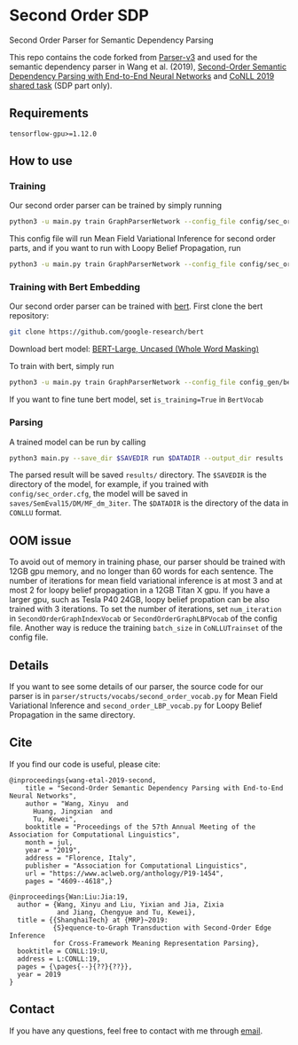# Second Order SDP
Second Order Parser for Semantic Dependency Parsing

This repo contains the code forked from [Parser-v3](https://github.com/tdozat/Parser-v3) and used for the semantic dependency parser in Wang et al. (2019), [Second-Order Semantic Dependency Parsing with End-to-End Neural Networks](https://arxiv.org/abs/1906.07880) and [CoNLL 2019 shared task](http://mrp.nlpl.eu/) (SDP part only). 

## Requirements
```
tensorflow-gpu>=1.12.0
```
## How to use
### Training
Our second order parser can be trained by simply running
```bash
python3 -u main.py train GraphParserNetwork --config_file config/sec_order.cfg --noscreen
```
This config file will run Mean Field Variational Inference for second order parts, and if you want to run with Loopy Belief Propagation, run
```bash
python3 -u main.py train GraphParserNetwork --config_file config/sec_order_LBP.cfg --noscreen
```

### Training with Bert Embedding
Our second order parser can be trained with [bert](https://github.com/google-research/bert). First clone the bert repository:
```bash
git clone https://github.com/google-research/bert
```
Download bert model: [BERT-Large, Uncased (Whole Word Masking)](https://storage.googleapis.com/bert_models/2019_05_30/wwm_uncased_L-24_H-1024_A-16.zip)

To train with bert, simply run
```bash
python3 -u main.py train GraphParserNetwork --config_file config_gen/bert_large_glove_previous_layer_100linear_01lr_5decay_dm_switch_new1.cfg --noscreen
```
If you want to fine tune bert model, set `is_training=True`  in `BertVocab`

### Parsing
A trained model can be run by calling
```bash
python3 main.py --save_dir $SAVEDIR run $DATADIR --output_dir results 
```
The parsed result will be saved `results/` directory. The `$SAVEDIR` is the directory of the model, for example, if you trained with `config/sec_order.cfg`, the model will be saved in `saves/SemEval15/DM/MF_dm_3iter`. The `$DATADIR` is the directory of the data in `CONLLU` format.

## OOM issue
To avoid out of memory in training phase, our parser should be trained with 12GB gpu memory, and no longer than 60 words for each sentence. The number of iterations for mean field variational inference is at most 3 and at most 2 for loopy belief propagation in a 12GB Titan X gpu. If you have a larger gpu, such as Tesla P40 24GB, loopy belief propation can be also trained with 3 iterations. To set the number of iterations, set `num_iteration` in `SecondOrderGraphIndexVocab` or `SecondOrderGraphLBPVocab` of the config file. Another way is reduce the training `batch_size` in `CoNLLUTrainset` of the config file.

## Details
If you want to see some details of our parser, the source code for our parser is in `parser/structs/vocabs/second_order_vocab.py` for Mean Field Variational Inference and `second_order_LBP_vocab.py` for Loopy Belief Propagation in the same directory.

## Cite
<!-- Detailed description will be updated soon. -->
<!-- Our code for [CoNLL 2019 shared task](http://mrp.nlpl.eu/) (SDP part) will be updated soon. -->
If you find our code is useful, please cite:
```
@inproceedings{wang-etal-2019-second,
    title = "Second-Order Semantic Dependency Parsing with End-to-End Neural Networks",
    author = "Wang, Xinyu  and
      Huang, Jingxian  and
      Tu, Kewei",
    booktitle = "Proceedings of the 57th Annual Meeting of the Association for Computational Linguistics",
    month = jul,
    year = "2019",
    address = "Florence, Italy",
    publisher = "Association for Computational Linguistics",
    url = "https://www.aclweb.org/anthology/P19-1454",
    pages = "4609--4618",}
```
```
@inproceedings{Wan:Liu:Jia:19,
  author = {Wang, Xinyu and Liu, Yixian and Jia, Zixia
            and Jiang, Chengyue and Tu, Kewei},
  title = {{ShanghaiTech} at {MRP}~2019:
           {S}equence-to-Graph Transduction with Second-Order Edge Inference
           for Cross-Framework Meaning Representation Parsing},
  booktitle = CONLL:19:U,
  address = L:CONLL:19,
  pages = {\pages{--}{??}{??}},
  year = 2019
}
```

## Contact
If you have any questions, feel free to contact with me through [email](mailto:wangxy1@shanghaitech.edu.cn).
